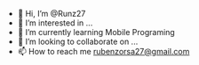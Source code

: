 - 👋 Hi, I’m @Runz27
- 👀 I’m interested in ...
- 🌱 I’m currently learning Mobile Programing
- 💞️ I’m looking to collaborate on ...
- 📫 How to reach me rubenzorsa27@gmail.com

<!---
Runz27/Runz27 is a ✨ special ✨ repository because its `README.md` (this file) appears on your GitHub profile.
You can click the Preview link to take a look at your changes.
--->
